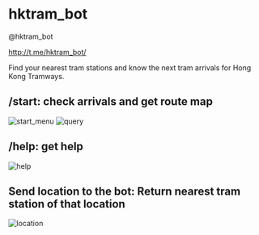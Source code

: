 # hktram_bot
@hktram_bot

<http://t.me/hktram_bot/>

Find your nearest tram stations and know the next tram arrivals for Hong Kong Tramways.



## /start: check arrivals and get route map

![start_menu](https://user-images.githubusercontent.com/15364387/30145874-0dbdf0a0-93c7-11e7-80d0-980e7f5827cb.png)
![query](https://user-images.githubusercontent.com/15364387/30145588-ca884aa8-93c4-11e7-9e71-8aba6e2aa8ce.png)

## /help: get help

 ![help](https://user-images.githubusercontent.com/15364387/30145600-ec68006e-93c4-11e7-99b9-9891c8be27f8.png)

## Send location to the bot: Return nearest tram station of that location

 ![location](https://user-images.githubusercontent.com/15364387/30145547-8d244220-93c4-11e7-99cc-75106355c3dd.png)
